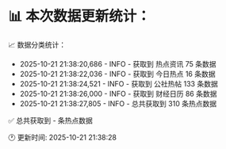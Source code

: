 📊 本次数据更新统计：
==========================

📈 数据分类统计：
- 2025-10-21 21:38:20,686 - INFO - 获取到 热点资讯 75 条数据
- 2025-10-21 21:38:22,036 - INFO - 获取到 今日热点 16 条数据
- 2025-10-21 21:38:24,521 - INFO - 获取到 公社热帖 133 条数据
- 2025-10-21 21:38:26,000 - INFO - 获取到 财经日历 86 条数据
- 2025-10-21 21:38:27,805 - INFO - 总共获取到 310 条热点数据

✅ 总共获取到 - 条热点数据

🕐 更新时间: 2025-10-21 21:38:28
